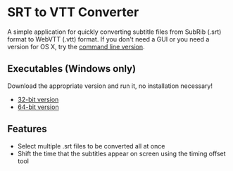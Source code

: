 SRT to VTT Converter
====================

A simple application for quickly converting subtitle files from SubRib (.srt) format to WebVTT (.vtt) format.
If you don't need a GUI or you need a version for OS X, try the [command line version](https://github.com/woollybogger/srt-to-vtt-cl).

## Executables (Windows only)

Download the appropriate version and run it, no installation necessary!
* [32-bit version](https://raw.githubusercontent.com/woollybogger/srt-to-vtt-converter/master/dist/SRT_to_VTT_Converter-x86.exe "Download the 32-bit version")
* [64-bit version](https://raw.githubusercontent.com/woollybogger/srt-to-vtt-converter/master/dist/SRT_to_VTT_Converter-x64.exe "Download the 64-bit version")

## Features

* Select multiple .srt files to be converted all at once
* Shift the time that the subtitles appear on screen using the timing offset tool
